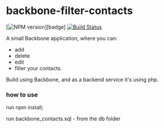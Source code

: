 # backbone-filter-contacts

[![NPM version](https://d25lcipzij17d.cloudfront.net/badge.png?id=js&type=3d&v=1.1.0&x2=0)][badge] [![Build Status](https://travis-ci.org/IonutC/backbone-filter-contacts.svg?branch=master)](https://travis-ci.org/IonutC/backbone-filter-contacts)

A small Backbone application, where you can:
- add
- delete
- edit
- filter 
your contacts.

Build using Backbone, and as a backend service it's using php.


### how to use
run npm install;

run backbone_contacts.sql - from the db folder


